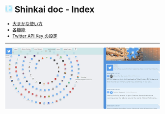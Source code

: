 # <img src="./img/icon.png" width="24"> Shinkai doc - Index




- [大まかな使い方](./quicktour.md)
- [各機能](./ops.md)
- [Twitter API Key の設定](./apikey.md)

---

![img](./img/top1.jpg)

<!--
<img src="./img/top2.jpg" width="350">
<img src="./img/top3.jpg" width="350">
<img src="./img/top4.jpg" width="350">
-->